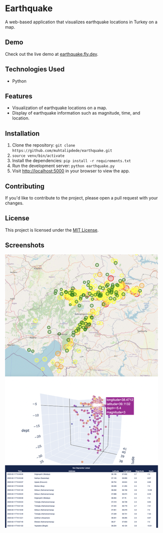 # Earthquake

A web-based application that visualizes earthquake locations in Turkey on a map.

## Demo

Check out the live demo at [earthquake.fly.dev](https://earthquake.fly.dev/).

## Technologies Used

- Python

## Features

- Visualization of earthquake locations on a map.
- Display of earthquake information such as magnitude, time, and location.

## Installation

1. Clone the repository: `git clone https://github.com/muhtalipdede/earthquake.git`
2. `source venv/bin/activate`
3. Install the dependencies: `pip install -r requirements.txt`
4. Run the development server: `python earthquake.py`
5. Visit [http://localhost:5000](http://localhost:5000) in your browser to view the app.

## Contributing

If you'd like to contribute to the project, please open a pull request with your changes.

## License

This project is licensed under the [MIT License](LICENSE).

## Screenshots

<img src="./images/screenshot.png" alt="Earthquake" />
<img src="./images/screenshot2.png" alt="Earthquake" />
<img src="./images/screenshot3.png" alt="Earthquake" />